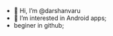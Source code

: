 - 👋 Hi, I’m @darshanvaru
- 👀 I’m interested in Android apps;
- beginer in github;

<!---
darshanvaru/darshanvaru is a ✨ special ✨ repository because its `README.md` (this file) appears on your GitHub profile.
You can click the Preview link to take a look at your changes.
--->
